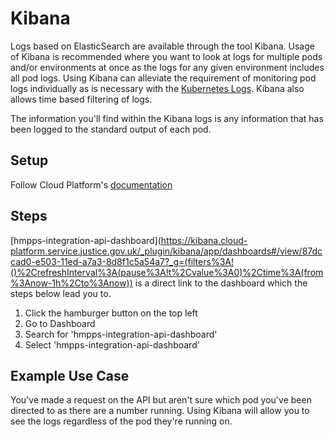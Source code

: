 # Kibana
Logs based on ElasticSearch are available through the tool Kibana. Usage of Kibana is recommended where you want to look 
at logs for multiple pods and/or environments at once as the logs for any given environment includes all pod logs. 
Using Kibana can alleviate the requirement of monitoring pod logs individually as is necessary with the
[Kubernetes Logs](kubernetes.md). Kibana also allows time based filtering of logs.

The information you'll find within the Kibana logs is any information that has been logged to the standard output of each
pod.

## Setup
Follow Cloud Platform's [documentation](https://user-guide.cloud-platform.service.justice.gov.uk/documentation/logging-an-app/access-logs.html#accessing-application-log-data)

## Steps
[hmpps-integration-api-dashboard](https://kibana.cloud-platform.service.justice.gov.uk/_plugin/kibana/app/dashboards#/view/87dccad0-e503-11ed-a7a3-8d8f1c5a54a7?_g=(filters%3A!()%2CrefreshInterval%3A(pause%3A!t%2Cvalue%3A0)%2Ctime%3A(from%3Anow-1h%2Cto%3Anow)) is a direct link to the dashboard which the steps below lead you to.
1. Click the hamburger button on the top left
2. Go to Dashboard
3. Search for 'hmpps-integration-api-dashboard'
4. Select 'hmpps-integration-api-dashboard'

## Example Use Case
You've made a request on the API but aren't sure which pod you've been directed to as there are a number running. Using
Kibana will allow you to see the logs regardless of the pod they're running on.